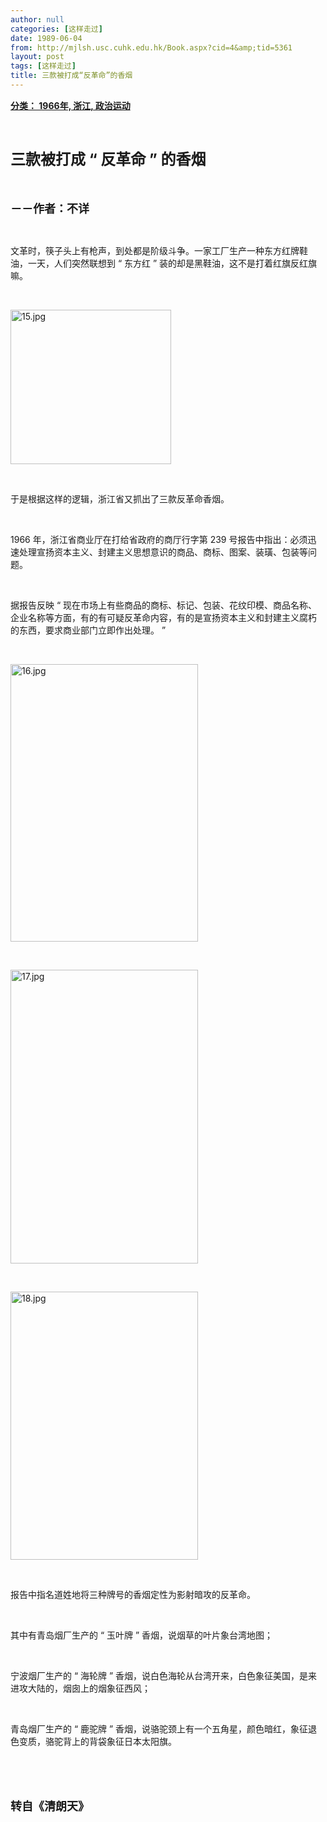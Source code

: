 ```yaml
---
author: null
categories: [这样走过]
date: 1989-06-04
from: http://mjlsh.usc.cuhk.edu.hk/Book.aspx?cid=4&amp;tid=5361
layout: post
tags: [这样走过]
title: 三款被打成“反革命”的香烟
---
```


<div style="margin: 15px 10px 10px 0px;">
<div>
<span id="ctl00_ContentPlaceHolder1_chapter1_SubjectLabel" style="font-weight:bold;text-decoration:underline;">
   分类： 1966年, 浙江, 政治运动
  </span>
</div>
<p class="p1">
<b>
<font size="5">
<span class="s1">
</span>
<br/>
</font>
</b>
</p>
<p class="p2">
<b>
<font size="5">
<span class="s1" style="">
     三款被打成
    </span>
<span class="s2" style="">
<font size="5">
      “
     </font>
</span>
<span class="s1" style="">
     反革命
    </span>
<span class="s2" style="">
<font size="5">
      ”
     </font>
</span>
<span class="s1" style="">
     的香烟
    </span>
</font>
</b>
</p>
<p class="p1">
<b>
<font size="4">
<span class="s1">
</span>
<br/>
</font>
</b>
</p>
<p class="p2">
<span class="s1">
<b>
<font size="4">
     －－作者：不详
    </font>
</b>
</span>
</p>
<p class="p1">
<span class="s1">
</span>
<br/>
</p>
<p class="p2">
<span class="s1">
   文革时，筷子头上有枪声，到处都是阶级斗争。一家工厂生产一种东方红牌鞋油，一天，人们突然联想到
  </span>
<span class="s2">
   “
  </span>
<span class="s1">
   东方红
  </span>
<span class="s2">
   ”
  </span>
<span class="s1">
   装的却是黑鞋油，这不是打着红旗反红旗嘛。
  </span>
</p>
<p class="p1">
<span class="s1">
</span>
<br/>
</p>
<p class="p3">
<span class="s1">
<img alt="15.jpg" border="0" height="247" src="http://mjlsh.usc.cuhk.edu.hk/medias/contents/5361/15.jpg" width="257"/>
</span>
</p>
<p class="p1">
<span class="s1">
</span>
<br/>
</p>
<p class="p2">
<span class="s1">
   于是根据这样的逻辑，浙江省又抓出了三款反革命香烟。
  </span>
</p>
<p class="p1">
<span class="s1">
</span>
<br/>
</p>
<p class="p2">
<span class="s2">
   1966
  </span>
<span class="s1">
   年，浙江省商业厅在打给省政府的商厅行字第
  </span>
<span class="s2">
   239
  </span>
<span class="s1">
   号报告中指出：必须迅速处理宣扬资本主义、封建主义思想意识的商品、商标、图案、装璜、包装等问题。
  </span>
</p>
<p class="p1">
<span class="s1">
</span>
<br/>
</p>
<p class="p2">
<span class="s1">
   据报告反映
  </span>
<span class="s2">
   “
  </span>
<span class="s1">
   现在市场上有些商品的商标、标记、包装、花纹印模、商品名称、企业名称等方面，有的有可疑反革命内容，有的是宣扬资本主义和封建主义腐朽的东西，要求商业部门立即作出处理。
  </span>
<span class="s2">
   ”
  </span>
</p>
<p class="p1">
<span class="s1">
</span>
<br/>
</p>
<p class="p3">
<span class="s1">
<img alt="16.jpg" border="0" height="444" src="http://mjlsh.usc.cuhk.edu.hk/medias/contents/5361/16.jpg" width="300"/>
</span>
</p>
<p class="p3">
<span class="s1">
<br/>
</span>
</p>
<p class="p3">
<span class="s1">
<img alt="17.jpg" border="0" height="470" src="http://mjlsh.usc.cuhk.edu.hk/medias/contents/5361/17.jpg" width="300"/>
</span>
</p>
<p class="p3">
<span class="s1">
<br/>
</span>
</p>
<p class="p3">
<span class="s1">
<img alt="18.jpg" border="0" height="429" src="http://mjlsh.usc.cuhk.edu.hk/medias/contents/5361/18.jpg" width="300"/>
</span>
</p>
<p class="p1">
<span class="s1">
</span>
<br/>
</p>
<p class="p2">
<span class="s1">
   报告中指名道姓地将三种牌号的香烟定性为影射暗攻的反革命。
  </span>
</p>
<p class="p1">
<span class="s1">
</span>
<br/>
</p>
<p class="p2">
<span class="s1">
   其中有青岛烟厂生产的
  </span>
<span class="s2">
   “
  </span>
<span class="s1">
   玉叶牌
  </span>
<span class="s2">
   ”
  </span>
<span class="s1">
   香烟，说烟草的叶片象台湾地图；
  </span>
</p>
<p class="p1">
<span class="s1">
</span>
<br/>
</p>
<p class="p2">
<span class="s1">
   宁波烟厂生产的
  </span>
<span class="s2">
   “
  </span>
<span class="s1">
   海轮牌
  </span>
<span class="s2">
   ”
  </span>
<span class="s1">
   香烟，说白色海轮从台湾开来，白色象征美国，是来进攻大陆的，烟囱上的烟象征西风；
  </span>
</p>
<p class="p1">
<span class="s1">
</span>
<br/>
</p>
<p class="p2">
<span class="s1">
   青岛烟厂生产的
  </span>
<span class="s2">
   “
  </span>
<span class="s1">
   鹿驼牌
  </span>
<span class="s2">
   ”
  </span>
<span class="s1">
   香烟，说骆驼颈上有一个五角星，颜色暗红，象征退色变质，骆驼背上的背袋象征日本太阳旗。
  </span>
</p>
<p class="p1">
<span class="s1">
</span>
<br/>
</p>
<p class="p1">
<b>
<font size="4">
<span class="s1">
</span>
<br/>
</font>
</b>
</p>
<p class="p2">
<span class="s1">
<b>
<font size="4">
     转自《清朗天》
    </font>
</b>
</span>
</p>
</div>
